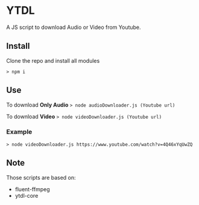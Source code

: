 # YTDL

A JS script to download Audio or Video from Youtube.

## Install

Clone the repo and install all modules

`> npm i`

## Use

To download **Only Audio**
`> node audioDownloader.js (Youtube url)`

To download **Video**
`> node videoDownloader.js (Youtube url)`

### Example

`> node videoDownloader.js https://www.youtube.com/watch?v=4Q46xYqUwZQ`

## Note

Those scripts are based on:

- fluent-ffmpeg
- ytdl-core
